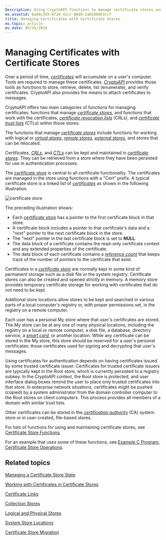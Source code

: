```yaml
---
Description: Using CryptoAPI functions to manage certificate stores and the certificates, certificate revocation lists, and certificate trust lists within those stores.
ms.assetid: 6a56c355-8f24-41cc-88d9-2a02d9863ccf
title: Managing Certificates with Certificate Stores
ms.topic: article
ms.date: 05/31/2018
---
```


# Managing Certificates with Certificate Stores

Over a period of time, [*certificates*](../secgloss/c-gly.md) will accumulate on a user's computer. Tools are required to manage these certificates. [*CryptoAPI*](../secgloss/c-gly.md) provides those tools as functions to store, retrieve, delete, list (enumerate), and verify certificates. CryptoAPI also provides the means to attach certificates to messages.

CryptoAPI offers two main categories of functions for managing certificates: functions that manage [*certificate stores*](../secgloss/c-gly.md), and functions that work with the certificates, [*certificate revocation lists*](../secgloss/c-gly.md) (CRLs), and [*certificate trust lists*](../secgloss/c-gly.md) (CTLs) within those stores.

The functions that manage [*certificate stores*](../secgloss/c-gly.md) include functions for working with logical or [*virtual stores*](../secgloss/v-gly.md), [*remote stores*](../secgloss/r-gly.md), [*external stores*](../secgloss/e-gly.md), and stores that can be relocated.

Certificates, [*CRLs*](../secgloss/c-gly.md), and [*CTLs*](../secgloss/c-gly.md) can be kept and maintained in [*certificate stores*](../secgloss/c-gly.md). They can be retrieved from a store where they have been persisted for use in authentication processes.

The [*certificate store*](../secgloss/c-gly.md) is central to all certificate functionality. The certificates are managed in the store using functions with a "Cert" prefix. A typical certificate store is a linked list of [*certificates*](../secgloss/c-gly.md) as shown in the following illustration.

![certificate store](images/certstore1.png)

The preceding illustration shows:

-   Each [*certificate store*](../secgloss/c-gly.md) has a pointer to the first certificate block in that store.
-   A certificate block includes a pointer to that certificate's data and a "next" pointer to the next certificate block in the store.
-   The "next" pointer in the last certificate block is set to **NULL**.
-   The data block of a certificate contains the read-only certificate context and any extended properties of the certificate.
-   The data block of each certificate contains a [*reference count*](../secgloss/r-gly.md) that keeps track of the number of pointers to the certificate that exist.

Certificates in a [*certificate store*](../secgloss/c-gly.md) are normally kept in some kind of permanent storage such as a disk file or the system registry. Certificate stores can also be created and opened strictly in memory. A memory store provides temporary certificate storage for working with certificates that do not need to be kept.

Additional store locations allow stores to be kept and searched in various parts of a local computer's registry or, with proper permissions set, in the registry on a remote computer.

Each user has a personal My store where that user's certificates are stored. The My store can be at any one of many physical locations, including the registry on a local or remote computer, a disk file, a database, directory service, a [*smart card*](../secgloss/s-gly.md), or another location. While any certificate can be stored in the My store, this store should be reserved for a user's personal certificates: those certificates used for signing and decrypting that user's messages.

Using certificates for authentication depends on having certificates issued by some trusted certificate issuer. Certificates for trusted certificate issuers are typically kept in the Root store, which is currently persisted to a registry subkey. In the CryptoAPI context, the Root store is protected, and user interface dialog boxes remind the user to place only trusted certificates into that store. In enterprise network situations, certificates might be pushed (copied) by a system administrator from the domain controller computer to the Root stores on client computers. This process provides all members of a domain with similar trust lists.

Other certificates can be stored in the [*certification authority*](../secgloss/c-gly.md) (CA) system store or in user-created, file-based stores.

For lists of functions for using and maintaining certificate stores, see [Certificate Store Functions](cryptography-functions.md).

For an example that uses some of these functions, see [Example C Program: Certificate Store Operations](example-c-program-certificate-store-operations.md).

## Related topics

<dl> <dt>

[Managing a Certificate Store State](managing-a-certificate-store-state.md)
</dt> <dt>

[Working with Certificates in Certificate Stores](working-with-certificates-in-certificate-stores.md)
</dt> <dt>

[Certificate Links](certificate-links.md)
</dt> <dt>

[Collection Stores](collection-stores.md)
</dt> <dt>

[Logical and Physical Stores](logical-and-physical-stores.md)
</dt> <dt>

[System Store Locations](system-store-locations.md)
</dt> <dt>

[Certificate Store Migration](certificate-store-migration.md)
</dt> </dl>

 

 